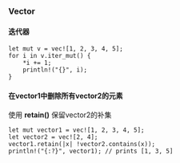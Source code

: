### Vector
#### 迭代器
    let mut v = vec![1, 2, 3, 4, 5];
    for i in v.iter_mut() {
        *i += 1;
        println!("{}", i);
    }
#### 在vector1中删除所有vector2的元素
使用 **retain()** 保留vector2的补集

    let mut vector1 = vec![1, 2, 3, 4, 5];
    let vector2 = vec![2, 4];
    vector1.retain(|x| !vector2.contains(x));
    println!("{:?}", vector1); // prints [1, 3, 5]